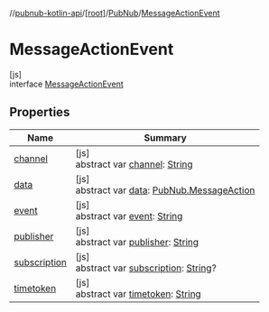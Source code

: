 //[pubnub-kotlin-api](../../../../index.md)/[[root]](../../index.md)/[PubNub](../index.md)/[MessageActionEvent](index.md)

# MessageActionEvent

[js]\
interface [MessageActionEvent](index.md)

## Properties

| Name | Summary |
|---|---|
| [channel](channel.md) | [js]<br>abstract var [channel](channel.md): [String](https://kotlinlang.org/api/core/kotlin-stdlib/kotlin/-string/index.html) |
| [data](data.md) | [js]<br>abstract var [data](data.md): [PubNub.MessageAction](../-message-action/index.md) |
| [event](event.md) | [js]<br>abstract var [event](event.md): [String](https://kotlinlang.org/api/core/kotlin-stdlib/kotlin/-string/index.html) |
| [publisher](publisher.md) | [js]<br>abstract var [publisher](publisher.md): [String](https://kotlinlang.org/api/core/kotlin-stdlib/kotlin/-string/index.html) |
| [subscription](subscription.md) | [js]<br>abstract var [subscription](subscription.md): [String](https://kotlinlang.org/api/core/kotlin-stdlib/kotlin/-string/index.html)? |
| [timetoken](timetoken.md) | [js]<br>abstract var [timetoken](timetoken.md): [String](https://kotlinlang.org/api/core/kotlin-stdlib/kotlin/-string/index.html) |
